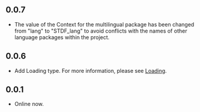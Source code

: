 ## 0.0.7

-   The value of the Context for the multilingual package has been changed from "lang" to "STDF_lang" to avoid conflicts with the names of other language packages within the project.

## 0.0.6

-   Add Loading type. For more information, please see [Loading](https://stdf.design/#/components?nav=loading&tab=4).

## 0.0.1

-   Online now.
